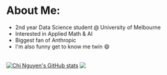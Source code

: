 # About Me:
- 2nd year Data Science student @ University of Melbourne <br>
- Interested in Applied Math & AI <br>
- Biggest fan of Anthropic <br>
- I'm also funny get to know me twin 😄 <br> <br>

 <a href="https://github.com/anuraghazra/github-readme-stats"><img align="center" src="https://github-readme-stats.vercel.app/api?username=chi-n-nguyen&show_icons=true&include_all_commits=true&theme=material-palenight&hide_border=true" alt="Chi Nguyen's GitHub stats" /></a>  <a href="https://github.com/anuraghazra/github-readme-stats"><img align="center" src="https://github-readme-stats.vercel.app/api/top-langs/?username=chi-n-nguyen&layout=compact&theme=material-palenight&hide_border=true" /></a> 
